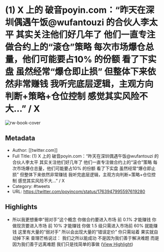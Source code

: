 # (1) X 上的 破音poyin.com：“昨天在深圳偶遇午饭@wufantouzi 的合伙人李太平 其实关注他们好几年了 他们一直专注做合约上的“滚仓”策略 每次市场爆仓总量，他们可能要占10% 的份额 看了下实盘 虽然经常“爆仓即止损” 但整体下来依然非常赚钱 我听完底层逻辑，主观方向判断+策略+仓位控制 感觉其实风险不大…” / X

![rw-book-cover](https://readwise-assets.s3.amazonaws.com/media/uploaded_book_covers/profile_101759/gmyMRANY.jpg)

## Metadata
- Author: [[twitter.com]]
- Full Title: (1) X 上的 破音poyin.com：“昨天在深圳偶遇午饭@wufantouzi 的合伙人李太平 其实关注他们好几年了 他们一直专注做合约上的“滚仓”策略 每次市场爆仓总量，他们可能要占10% 的份额 看了下实盘 虽然经常“爆仓即止损” 但整体下来依然非常赚钱 我听完底层逻辑，主观方向判断+策略+仓位控制 感觉其实风险不大…” / X
- Category: #tweets
- URL: https://twitter.com/poyincom/status/1763947995597619280

## Highlights
- 所以我更想重申“弱对手”这个概念 你做合约要进入市场 前 0.1% 才能赚钱 你做现货要进入市场 前 10% 才能赚钱 你做 1.5 级只需进入市场前 60% 就能赚钱 这里有大量的“弱对手” 所以会出现大量的“错误定价” 你只需站着 果实就自动掉下来 查理芒格说过： 我们之所以能成功 不是因为我们善于解决难题 而是因为我们善于远离难题 我们只是找简单的事做 ([View Highlight](https://read.readwise.io/read/01hr1892wfb7sg2wx23b5dfpyn))
